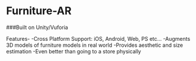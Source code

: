 # Furniture-AR
###Built on Unity/Vuforia

Features-
-Cross Platform Support: iOS, Android, Web, PS etc...
-Augments 3D models of furniture models in real world
-Provides aesthetic and size estimation
-Even better than going to a store physically

